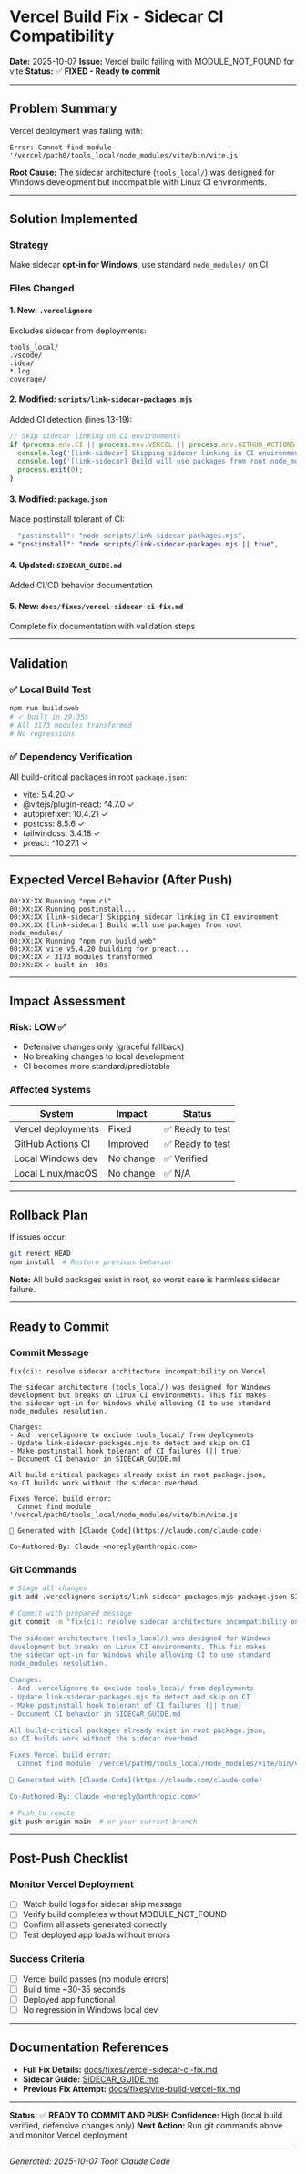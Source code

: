 # Vercel Build Fix - Sidecar CI Compatibility

**Date:** 2025-10-07 **Issue:** Vercel build failing with MODULE_NOT_FOUND for
vite **Status:** ✅ **FIXED - Ready to commit**

---

## Problem Summary

Vercel deployment was failing with:

```
Error: Cannot find module '/vercel/path0/tools_local/node_modules/vite/bin/vite.js'
```

**Root Cause:** The sidecar architecture (`tools_local/`) was designed for
Windows development but incompatible with Linux CI environments.

---

## Solution Implemented

### Strategy

Make sidecar **opt-in for Windows**, use standard `node_modules/` on CI

### Files Changed

#### 1. **New: `.vercelignore`**

Excludes sidecar from deployments:

```
tools_local/
.vscode/
.idea/
*.log
coverage/
```

#### 2. **Modified: `scripts/link-sidecar-packages.mjs`**

Added CI detection (lines 13-19):

```js
// Skip sidecar linking on CI environments
if (process.env.CI || process.env.VERCEL || process.env.GITHUB_ACTIONS) {
  console.log('[link-sidecar] Skipping sidecar linking in CI environment');
  console.log('[link-sidecar] Build will use packages from root node_modules/');
  process.exit(0);
}
```

#### 3. **Modified: `package.json`**

Made postinstall tolerant of CI:

```diff
- "postinstall": "node scripts/link-sidecar-packages.mjs",
+ "postinstall": "node scripts/link-sidecar-packages.mjs || true",
```

#### 4. **Updated: `SIDECAR_GUIDE.md`**

Added CI/CD behavior documentation

#### 5. **New: `docs/fixes/vercel-sidecar-ci-fix.md`**

Complete fix documentation with validation steps

---

## Validation

### ✅ Local Build Test

```bash
npm run build:web
# ✓ built in 29.35s
# All 3173 modules transformed
# No regressions
```

### ✅ Dependency Verification

All build-critical packages in root `package.json`:

- vite: 5.4.20 ✓
- @vitejs/plugin-react: ^4.7.0 ✓
- autoprefixer: 10.4.21 ✓
- postcss: 8.5.6 ✓
- tailwindcss: 3.4.18 ✓
- preact: ^10.27.1 ✓

---

## Expected Vercel Behavior (After Push)

```
00:XX:XX Running "npm ci"
00:XX:XX Running postinstall...
00:XX:XX [link-sidecar] Skipping sidecar linking in CI environment
00:XX:XX [link-sidecar] Build will use packages from root node_modules/
00:XX:XX Running "npm run build:web"
00:XX:XX vite v5.4.20 building for preact...
00:XX:XX ✓ 3173 modules transformed
00:XX:XX ✓ built in ~30s
```

---

## Impact Assessment

### Risk: **LOW** ✅

- Defensive changes only (graceful fallback)
- No breaking changes to local development
- CI becomes more standard/predictable

### Affected Systems

| System             | Impact    | Status           |
| ------------------ | --------- | ---------------- |
| Vercel deployments | Fixed     | ✅ Ready to test |
| GitHub Actions CI  | Improved  | ✅ Ready to test |
| Local Windows dev  | No change | ✅ Verified      |
| Local Linux/macOS  | No change | ✅ N/A           |

---

## Rollback Plan

If issues occur:

```bash
git revert HEAD
npm install  # Restore previous behavior
```

**Note:** All build packages exist in root, so worst case is harmless sidecar
failure.

---

## Ready to Commit

### Commit Message

```
fix(ci): resolve sidecar architecture incompatibility on Vercel

The sidecar architecture (tools_local/) was designed for Windows
development but breaks on Linux CI environments. This fix makes
the sidecar opt-in for Windows while allowing CI to use standard
node_modules resolution.

Changes:
- Add .vercelignore to exclude tools_local/ from deployments
- Update link-sidecar-packages.mjs to detect and skip on CI
- Make postinstall hook tolerant of CI failures (|| true)
- Document CI behavior in SIDECAR_GUIDE.md

All build-critical packages already exist in root package.json,
so CI builds work without the sidecar overhead.

Fixes Vercel build error:
  Cannot find module '/vercel/path0/tools_local/node_modules/vite/bin/vite.js'

🤖 Generated with [Claude Code](https://claude.com/claude-code)

Co-Authored-By: Claude <noreply@anthropic.com>
```

### Git Commands

```bash
# Stage all changes
git add .vercelignore scripts/link-sidecar-packages.mjs package.json SIDECAR_GUIDE.md docs/fixes/

# Commit with prepared message
git commit -m "fix(ci): resolve sidecar architecture incompatibility on Vercel

The sidecar architecture (tools_local/) was designed for Windows
development but breaks on Linux CI environments. This fix makes
the sidecar opt-in for Windows while allowing CI to use standard
node_modules resolution.

Changes:
- Add .vercelignore to exclude tools_local/ from deployments
- Update link-sidecar-packages.mjs to detect and skip on CI
- Make postinstall hook tolerant of CI failures (|| true)
- Document CI behavior in SIDECAR_GUIDE.md

All build-critical packages already exist in root package.json,
so CI builds work without the sidecar overhead.

Fixes Vercel build error:
  Cannot find module '/vercel/path0/tools_local/node_modules/vite/bin/vite.js'

🤖 Generated with [Claude Code](https://claude.com/claude-code)

Co-Authored-By: Claude <noreply@anthropic.com>"

# Push to remote
git push origin main  # or your current branch
```

---

## Post-Push Checklist

### Monitor Vercel Deployment

- [ ] Watch build logs for sidecar skip message
- [ ] Verify build completes without MODULE_NOT_FOUND
- [ ] Confirm all assets generated correctly
- [ ] Test deployed app loads without errors

### Success Criteria

- [ ] Vercel build passes (no module errors)
- [ ] Build time ~30-35 seconds
- [ ] Deployed app functional
- [ ] No regression in Windows local dev

---

## Documentation References

- **Full Fix Details:**
  [docs/fixes/vercel-sidecar-ci-fix.md](docs/fixes/vercel-sidecar-ci-fix.md)
- **Sidecar Guide:** [SIDECAR_GUIDE.md](SIDECAR_GUIDE.md)
- **Previous Fix Attempt:**
  [docs/fixes/vite-build-vercel-fix.md](docs/fixes/vite-build-vercel-fix.md)

---

**Status:** ✅ **READY TO COMMIT AND PUSH** **Confidence:** High (local build
verified, defensive changes only) **Next Action:** Run git commands above and
monitor Vercel deployment

---

_Generated: 2025-10-07_ _Tool: Claude Code_
